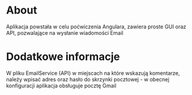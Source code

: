 # About
Aplikacja powstała w celu poćwiczenia Angulara, zawiera proste GUI oraz API, pozwalające na wysłanie wiadomości Email

# Dodatkowe informacje
W pliku EmailService (API) w miejscach na które wskazują komentarze, należy wpisać adres oraz hasło do skrzynki pocztowej - w obecnej konfiguracji aplikacja obsługuje pocztę Gmail
